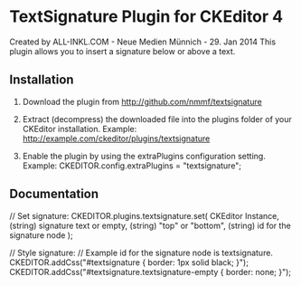 TextSignature Plugin for CKEditor 4
===================================

Created by ALL-INKL.COM - Neue Medien Münnich - 29. Jan 2014
This plugin allows you to insert a signature below or above a text.


## Installation

1. Download the plugin from http://github.com/nmmf/textsignature
 
2. Extract (decompress) the downloaded file into the plugins folder of your
   CKEditor installation.
   Example: http://example.com/ckeditor/plugins/textsignature
	
3. Enable the plugin by using the extraPlugins configuration setting.
	 Example: CKEDITOR.config.extraPlugins = "textsignature";


## Documentation

// Set signature:
CKEDITOR.plugins.textsignature.set(
	CKEditor Instance,
	(string) signature text or empty,
	(string) "top" or "bottom",
	(string) id for the signature node
);
 
// Style signature:
// Example id for the signature node is textsignature.
CKEDITOR.addCss("#textsignature { border: 1px solid black; }");
CKEDITOR.addCss("#textsignature.textsignature-empty { border: none; }");

